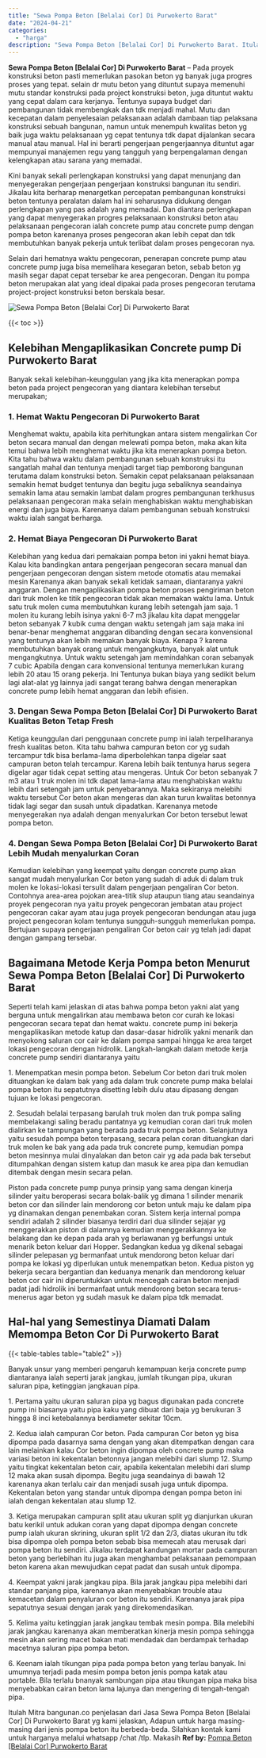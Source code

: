 ```yaml
---
title: "Sewa Pompa Beton [Belalai Cor] Di Purwokerto Barat"
date: "2024-04-21"
categories: 
  - "harga"
description: "Sewa Pompa Beton [Belalai Cor] Di Purwokerto Barat. Itulah Mitra bangunan.co penjelasan dari Jasa Sewa Pompa Beton [Belalai Cor] Di Purwokerto Barat yg kam..."
---
```


**Sewa Pompa Beton \[Belalai Cor\] Di Purwokerto Barat** – Pada proyek konstruksi beton pasti memerlukan pasokan beton yg banyak juga progres proses yang tepat. selain dr mutu beton yang dituntut supaya memenuhi mutu standar konstruksi pada project konstruksi beton, juga dituntut waktu yang cepat dalam cara kerjanya. Tentunya supaya budget dari pembangunan tidak membengkak dan tdk menjadi mahal. Mutu dan kecepatan dalam penyelesaian pelaksanaan adalah dambaan tiap pelaksana konstruksi sebuah bangunan, namun untuk menempuh kwalitas beton yg baik juga waktu pelaksanaan yg cepat tentunya tdk dapat dijalankan secara manual atau manual. Hal ini berarti pengerjaan pengerjaannya dituntut agar mempunyai manajemen regu yang tangguh yang berpengalaman dengan kelengkapan atau sarana yang memadai.

Kini banyak sekali perlengkapan konstruksi yang dapat menunjang dan menyegerakan pengerjaan pengerjaan konstruksi bangunan itu sendiri. Jikalau kita berharap menargetkan percepatan pembangunan konstruksi beton tentunya peralatan dalam hal ini seharusnya didukung dengan perlengkapan yang pas adalah yang memadai. Dan diantara perlengkapan yang dapat menyegerakan progres pelaksanaan konstruksi beton atau pelaksanaan pengecoran ialah concrete pump atau concrete pump dengan pompa beton karenanya proses pengecoran akan lebih cepat dan tdk membutuhkan banyak pekerja untuk terlibat dalam proses pengecoran nya.

Selain dari hematnya waktu pengecoran, penerapan concrete pump atau concrete pump juga bisa memelihara kesegaran beton, sebab beton yg masih segar dapat cepat tersebar ke area pengecoran. Dengan itu pompa beton merupakan alat yang ideal dipakai pada proses pengecoran terutama project-project konstruksi beton berskala besar.

![Sewa Pompa Beton [Belalai Cor] Di Purwokerto Barat](/images/sewa-concrete-pump-19.png)

{{< toc >}}

## Kelebihan Mengaplikasikan Concrete pump Di Purwokerto Barat

Banyak sekali kelebihan-keunggulan yang jika kita menerapkan pompa beton pada project pengecoran yang diantara kelebihan tersebut merupakan;

### 1\. Hemat Waktu Pengecoran Di Purwokerto Barat

Menghemat waktu, apabila kita perhitungkan antara sistem mengalirkan Cor beton secara manual dan dengan melewati pompa beton, maka akan kita temui bahwa lebih menghemat waktu jika kita menerapkan pompa beton. Kita tahu bahwa waktu dalam pembangunan sebuah konstruksi itu sangatlah mahal dan tentunya menjadi target tiap pemborong bangunan terutama dalam konstruksi beton. Semakin cepat pelaksanaan pelaksanaan semakin hemat budget tentunya dan begitu juga sebaliknya seandainya semakin lama atau semakin lambat dalam progres pembangunan terkhusus pelaksanaan pengecoran maka selain menghabiskan waktu menghabiskan energi dan juga biaya. Karenanya dalam pembangunan sebuah konstruksi waktu ialah sangat berharga.

### 2\. Hemat Biaya Pengecoran Di Purwokerto Barat

Kelebihan yang kedua dari pemakaian pompa beton ini yakni hemat biaya. Kalau kita bandingkan antara pengerjaan pengecoran secara manual dan pengerjaan pengecoran dengan sistem metode otomatis atau memakai mesin Karenanya akan banyak sekali ketidak samaan, diantaranya yakni anggaran. Dengan mengaplikasikan pompa beton proses pengiriman beton dari truk molen ke titik pengecoran tidak akan memakan waktu lama. Untuk satu truk molen cuma membutuhkan kurang lebih setengah jam saja. 1 molen itu kurang lebih isinya yakni 6-7 m3 jikalau kita dapat menggelar beton sebanyak 7 kubik cuma dengan waktu setengah jam saja maka ini benar-benar menghemat anggaran dibanding dengan secara konvensional yang tentunya akan lebih memakan banyak biaya. Kenapa ? karena membutuhkan banyak orang untuk mengangkutnya, banyak alat untuk mengangkutnya. Untuk waktu setengah jam memindahkan coran sebanyak 7 cubic Apabila dengan cara konvensional tentunya memerlukan kurang lebih 20 atau 15 orang pekerja. Ini Tentunya bukan biaya yang sedikit belum lagi alat-alat yg lainnya jadi sangat terang bahwa dengan menerapkan concrete pump lebih hemat anggaran dan lebih efisien.

### 3\. Dengan Sewa Pompa Beton \[Belalai Cor\] Di Purwokerto Barat Kualitas Beton Tetap Fresh

Ketiga keunggulan dari penggunaan concrete pump ini ialah terpeliharanya fresh kualitas beton. Kita tahu bahwa campuran beton cor yg sudah tercampur tdk bisa berlama-lama diperbolehkan tanpa digelar saat campuran beton telah tercampur. Karena lebih baik tentunya harus segera digelar agar tidak cepat setting atau mengeras. Untuk Cor beton sebanyak 7 m3 atau 1 truk molen ini tdk dapat lama-lama atau menghabiskan waktu lebih dari setengah jam untuk penyebarannya. Maka sekiranya melebihi waktu tersebut Cor beton akan mengeras dan akan turun kwalitas betonnya tidak lagi segar dan susah untuk dipadatkan. Karenanya metode menyegerakan nya adalah dengan menyalurkan Cor beton tersebut lewat pompa beton.

### 4\. Dengan Sewa Pompa Beton \[Belalai Cor\] Di Purwokerto Barat Lebih Mudah menyalurkan Coran

Kemudian kelebihan yang keempat yaitu dengan concrete pump akan sangat mudah menyalurkan Cor beton yang sudah di aduk di dalam truk molen ke lokasi-lokasi tersulit dalam pengerjaan pengaliran Cor beton. Contohnya area-area pojokan area-titik slup ataupun tiang atau seandainya proyek pengecoran nya yaitu proyek pengecoran jembatan atau project pengecoran cakar ayam atau juga proyek pengecoran bendungan atau juga project pengecoran kolam tentunya sungguh-sungguh memerlukan pompa. Bertujuan supaya pengerjaan pengaliran Cor beton cair yg telah jadi dapat dengan gampang tersebar.

## Bagaimana Metode Kerja Pompa beton Menurut Sewa Pompa Beton \[Belalai Cor\] Di Purwokerto Barat

Seperti telah kami jelaskan di atas bahwa pompa beton yakni alat yang berguna untuk mengalirkan atau membawa beton cor curah ke lokasi pengecoran secara tepat dan hemat waktu. concrete pump ini bekerja mengaplikasikan metode katup dan dasar-dasar hidrolik yakni menarik dan menyokong saluran cor cair ke dalam pompa sampai hingga ke area target lokasi pengecoran dengan hidrolik. Langkah-langkah dalam metode kerja concrete pump sendiri diantaranya yaitu

1\. Menempatkan mesin pompa beton. Sebelum Cor beton dari truk molen dituangkan ke dalam bak yang ada dalam truk concrete pump maka belalai pompa beton itu sepatutnya disetting lebih dulu atau dipasang dengan tujuan ke lokasi pengecoran.

2\. Sesudah belalai terpasang barulah truk molen dan truk pompa saling membelakangi saling beradu pantatnya yg kemudian coran dari truk molen dialirkan ke tampungan yang berada pada truk pompa beton. Selanjutnya yaitu sesudah pompa beton terpasang, secara pelan coran dituangkan dari truk molen ke bak yang ada pada truk concrete pump, kemudian pompa beton mesinnya mulai dinyalakan dan beton cair yg ada pada bak tersebut ditumpahkan dengan sistem katup dan masuk ke area pipa dan kemudian ditembak dengan mesin secara pelan.

Piston pada concrete pump punya prinsip yang sama dengan kinerja silinder yaitu beroperasi secara bolak-balik yg dimana 1 silinder menarik beton cor dan silinder lain mendorong cor beton untuk maju ke dalam pipa yg dinamakan dengan penembakan coran. Sistem kerja internal pompa sendiri adalah 2 silinder biasanya terdiri dari dua silinder sejajar yg menggerakkan piston di dalamnya kemudian menggerakkannya ke belakang dan ke depan pada arah yg berlawanan yg berfungsi untuk menarik beton keluar dari Hopper. Sedangkan kedua yg dikenal sebagai silinder pelepasan yg bermanfaat untuk mendorong beton keluar dari pompa ke lokasi yg diperlukan untuk menempatkan beton. Kedua piston yg bekerja secara bergantian dan keduanya menarik dan mendorong keluar beton cor cair ini diperuntukkan untuk mencegah cairan beton menjadi padat jadi hidrolik ini bermanfaat untuk mendorong beton secara terus-menerus agar beton yg sudah masuk ke dalam pipa tdk memadat.

## Hal-hal yang Semestinya Diamati Dalam Memompa Beton Cor Di Purwokerto Barat

{{< table-tables table="table2" >}}

Banyak unsur yang memberi pengaruh kemampuan kerja concrete pump diantaranya ialah seperti jarak jangkau, jumlah tikungan pipa, ukuran saluran pipa, ketinggian jangkauan pipa.

1\. Pertama yaitu ukuran saluran pipa yg bagus digunakan pada concrete pump ini biasanya yaitu pipa kaku yang dibuat dari baja yg berukuran 3 hingga 8 inci ketebalannya berdiameter sekitar 10cm.

2\. Kedua ialah campuran Cor beton. Pada campuran Cor beton yg bisa dipompa pada dasarnya sama dengan yang akan ditempatkan dengan cara lain melainkan kalau Cor beton ingin dipompa oleh concrete pump maka variasi beton ini kekentalan betonnya jangan melebihi dari slump 12. Slump yaitu tingkat kekentalan beton cair, apabila kekentalan melebihi dari slump 12 maka akan susah dipompa. Begitu juga seandainya di bawah 12 karenanya akan terlalu cair dan menjadi susah juga untuk dipompa. Kekentalan beton yang standar untuk dipompa dengan pompa beton ini ialah dengan kekentalan atau slump 12.

3\. Ketiga merupakan campuran split atau ukuran split yg dianjurkan ukuran batu kerikil untuk adukan coran yang dapat dipompa dengan concrete pump ialah ukuran skrining, ukuran split 1/2 dan 2/3, diatas ukuran itu tdk bisa dipompa oleh pompa beton sebab bisa memecah atau merusak dari pompa beton itu sendiri. Jikalau terdapat kandungan mortar pada campuran beton yang berlebihan itu juga akan menghambat pelaksanaan pemompaan beton karena akan mewujudkan cepat padat dan susah untuk dipompa.

4\. Keempat yakni jarak jangkau pipa. Bila jarak jangkau pipa melebihi dari standar panjang pipa, karenanya akan menyebabkan trouble atau kemacetan dalam penyaluran cor beton itu sendiri. Karenanya jarak pipa sepatutnya sesuai dengan jarak yang direkomendasikan.

5\. Kelima yaitu ketinggian jarak jangkau tembak mesin pompa. Bila melebihi jarak jangkau karenanya akan memberatkan kinerja mesin pompa sehingga mesin akan sering macet bakan mati mendadak dan berdampak terhadap macetnya saluran pipa pompa beton.

6\. Keenam ialah tikungan pipa pada pompa beton yang terlau banyak. Ini umumnya terjadi pada mesim pompa beton jenis pompa katak atau portable. Bila terlalu bnanyak sambungan pipa atau tikungan pipa maka bisa menyebabkan cairan beton lama lajunya dan mengering di tengah-tengah pipa.

Itulah Mitra bangunan.co penjelasan dari Jasa Sewa Pompa Beton \[Belalai Cor\] Di Purwokerto Barat yg kami jelaskan, Adapun untuk harga masing-masing dari jenis pompa beton itu berbeda-beda. Silahkan kontak kami untuk harganya melalui whatsapp /chat /tlp. Makasih
**Ref by:** [Pompa Beton [Belalai Cor] Purwokerto Barat](https://id.wikipedia.org/wiki/Pompa)
